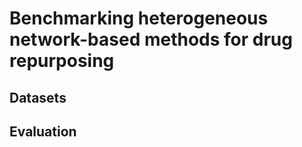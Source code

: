 # Benchmarking heterogeneous network-based methods for drug repurposing


## Datasets


## Evaluation


